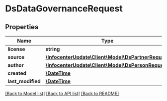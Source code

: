 # DsDataGovernanceRequest

## Properties
Name | Type | Description | Notes
------------ | ------------- | ------------- | -------------
**license** | **string** |  | [optional] 
**source** | [**\InfocenterUpdate\Client\Model\DsPartnerRequest**](DsPartnerRequest.md) |  | [optional] 
**author** | [**\InfocenterUpdate\Client\Model\DsPersonRequest**](DsPersonRequest.md) |  | [optional] 
**created** | [**\DateTime**](\DateTime.md) |  | [optional] 
**last_modified** | [**\DateTime**](\DateTime.md) |  | [optional] 

[[Back to Model list]](../../README.md#documentation-for-models) [[Back to API list]](../../README.md#documentation-for-api-endpoints) [[Back to README]](../../README.md)

